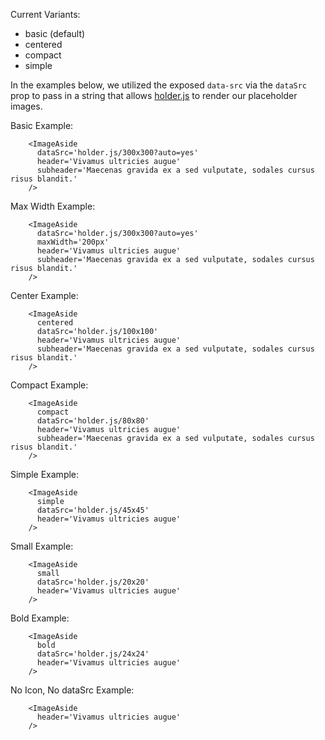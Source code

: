 Current Variants:
* basic (default)
* centered
* compact
* simple

In the examples below, we utilized the exposed `data-src` via the `dataSrc` prop to pass in a string that allows
[holder.js](https://www.npmjs.com/package/holderjs) to render our placeholder images.

Basic Example:

```example
    <ImageAside
      dataSrc='holder.js/300x300?auto=yes'
      header='Vivamus ultricies augue'
      subheader='Maecenas gravida ex a sed vulputate, sodales cursus risus blandit.'
    />
```

Max Width Example:

```example
    <ImageAside
      dataSrc='holder.js/300x300?auto=yes'
      maxWidth='200px'
      header='Vivamus ultricies augue'
      subheader='Maecenas gravida ex a sed vulputate, sodales cursus risus blandit.'
    />
```

Center Example:

```example
    <ImageAside
      centered
      dataSrc='holder.js/100x100'
      header='Vivamus ultricies augue'
      subheader='Maecenas gravida ex a sed vulputate, sodales cursus risus blandit.'
    />
```

Compact Example:

```example
    <ImageAside
      compact
      dataSrc='holder.js/80x80'
      header='Vivamus ultricies augue'
      subheader='Maecenas gravida ex a sed vulputate, sodales cursus risus blandit.'
    />
```


Simple Example:

```example
    <ImageAside
      simple
      dataSrc='holder.js/45x45'
      header='Vivamus ultricies augue'
    />
```

Small Example:

```example
    <ImageAside
      small
      dataSrc='holder.js/20x20'
      header='Vivamus ultricies augue'
    />
```

Bold Example:

```example
    <ImageAside
      bold
      dataSrc='holder.js/24x24'
      header='Vivamus ultricies augue'
    />
```

No Icon, No dataSrc Example:

```example
    <ImageAside
      header='Vivamus ultricies augue'
    />
```
